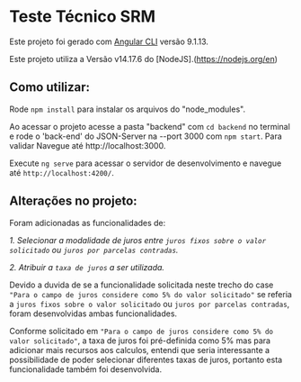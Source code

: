 # Teste Técnico SRM

Este projeto foi gerado com [Angular CLI](https://github.com/angular/angular-cli) versão 9.1.13.

Este projeto utiliza a Versão v14.17.6 do [NodeJS].(https://nodejs.org/en)

## Como utilizar:

Rode `npm install` para instalar os arquivos do "node_modules".

Ao acessar o projeto acesse a pasta "backend" com `cd backend` no terminal e rode o 'back-end' do JSON-Server na --port 3000 com `npm start`. Para validar Navegue até http://localhost:3000.

Execute `ng serve` para acessar o servidor de desenvolvimento e navegue até `http://localhost:4200/`.

## Alterações no projeto:

Foram adicionadas as funcionalidades de:

*1. Selecionar a modalidade de juros entre `juros fixos sobre o valor solicitado` ou `juros por parcelas contradas`.*

*2. Atribuir a `taxa de juros` a ser utilizada.*

Devido a duvida de se a funcionalidade solicitada neste trecho do case `"Para o campo de juros considere como 5% do valor solicitado"` se referia a `juros fixos sobre o valor solicitado` ou `juros por parcelas contradas`, foram desenvolvidas ambas funcionalidades.

Conforme solicitado em `"Para o campo de juros considere como 5% do valor solicitado"`, a taxa de juros foi pré-definida como 5% mas para adicionar mais recursos aos calculos, entendi que seria interessante a possibilidade de poder selecionar diferentes taxas de juros, portanto esta funcionalidade também foi desenvolvida.






